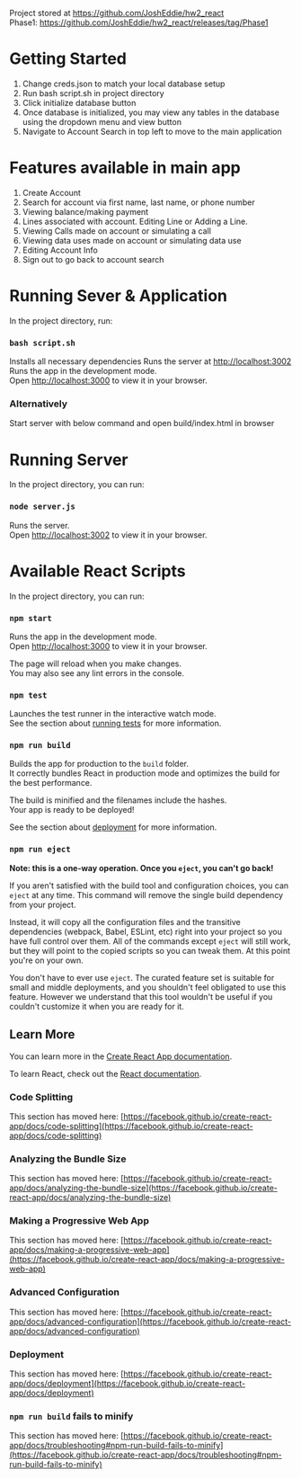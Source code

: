 Project stored at https://github.com/JoshEddie/hw2_react \
Phase1: https://github.com/JoshEddie/hw2_react/releases/tag/Phase1

# Getting Started 

1. Change creds.json to match your local database setup
2. Run bash script.sh in project directory
3. Click initialize database button
4. Once database is initialized, you may view any tables in the database using the dropdown menu and view button
5. Navigate to Account Search in top left to move to the main application

# Features available in main app

1. Create Account
2. Search for account via first name, last name, or phone number
3. Viewing balance/making payment
4. Lines associated with account.
   Editing Line or Adding a Line.
5. Viewing Calls made on account or simulating a call
6. Viewing data uses made on account or simulating data use
7. Editing Account Info
8. Sign out to go back to account search

# Running Sever & Application

In the project directory, run:

### `bash script.sh`

Installs all necessary dependencies
Runs the server at [http://localhost:3002](http://localhost:3002)\
Runs the app in the development mode.\
Open [http://localhost:3000](http://localhost:3000) to view it in your browser.

### Alternatively 
Start server with below command and open build/index.html in browser

# Running Server

In the project directory, you can run:

### `node server.js`
Runs the server.\
Open [http://localhost:3002](http://localhost:3002) to view it in your browser.


# Available React Scripts

In the project directory, you can run:

### `npm start`

Runs the app in the development mode.\
Open [http://localhost:3000](http://localhost:3000) to view it in your browser.

The page will reload when you make changes.\
You may also see any lint errors in the console.

### `npm test`

Launches the test runner in the interactive watch mode.\
See the section about [running tests](https://facebook.github.io/create-react-app/docs/running-tests) for more information.

### `npm run build`

Builds the app for production to the `build` folder.\
It correctly bundles React in production mode and optimizes the build for the best performance.

The build is minified and the filenames include the hashes.\
Your app is ready to be deployed!

See the section about [deployment](https://facebook.github.io/create-react-app/docs/deployment) for more information.

### `npm run eject`

**Note: this is a one-way operation. Once you `eject`, you can't go back!**

If you aren't satisfied with the build tool and configuration choices, you can `eject` at any time. This command will remove the single build dependency from your project.

Instead, it will copy all the configuration files and the transitive dependencies (webpack, Babel, ESLint, etc) right into your project so you have full control over them. All of the commands except `eject` will still work, but they will point to the copied scripts so you can tweak them. At this point you're on your own.

You don't have to ever use `eject`. The curated feature set is suitable for small and middle deployments, and you shouldn't feel obligated to use this feature. However we understand that this tool wouldn't be useful if you couldn't customize it when you are ready for it.

## Learn More

You can learn more in the [Create React App documentation](https://facebook.github.io/create-react-app/docs/getting-started).

To learn React, check out the [React documentation](https://reactjs.org/).

### Code Splitting

This section has moved here: [https://facebook.github.io/create-react-app/docs/code-splitting](https://facebook.github.io/create-react-app/docs/code-splitting)

### Analyzing the Bundle Size

This section has moved here: [https://facebook.github.io/create-react-app/docs/analyzing-the-bundle-size](https://facebook.github.io/create-react-app/docs/analyzing-the-bundle-size)

### Making a Progressive Web App

This section has moved here: [https://facebook.github.io/create-react-app/docs/making-a-progressive-web-app](https://facebook.github.io/create-react-app/docs/making-a-progressive-web-app)

### Advanced Configuration

This section has moved here: [https://facebook.github.io/create-react-app/docs/advanced-configuration](https://facebook.github.io/create-react-app/docs/advanced-configuration)

### Deployment

This section has moved here: [https://facebook.github.io/create-react-app/docs/deployment](https://facebook.github.io/create-react-app/docs/deployment)

### `npm run build` fails to minify

This section has moved here: [https://facebook.github.io/create-react-app/docs/troubleshooting#npm-run-build-fails-to-minify](https://facebook.github.io/create-react-app/docs/troubleshooting#npm-run-build-fails-to-minify)
